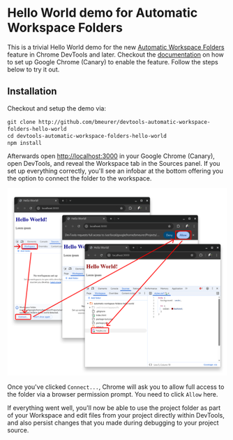 # Hello World demo for Automatic Workspace Folders

This is a trivial Hello World demo for the new [Automatic Workspace Folders][documentation]
feature in Chrome DevTools and later. Checkout the [documentation] on how to set up Google
Chrome (Canary) to enable the feature. Follow the steps below to try it out.

## Installation

Checkout and setup the demo via:

```
git clone http://github.com/bmeurer/devtools-automatic-workspace-folders-hello-world
cd devtools-automatic-workspace-folders-hello-world
npm install
```

Afterwards open [http://localhost:3000](http://localhost:3000) in your Google Chrome (Canary),
open DevTools, and reveal the Workspace tab in the Sources panel. If you set up everything
correctly, you'll see an infobar at the bottom offering you the option to connect the folder
to the workspace.

![](./connecting.png)

Once you've clicked `Connect...`, Chrome will ask you to allow full access to the folder via
a browser permission prompt. You need to click `Allow` here.

If everything went well, you'll now be able to use the project folder as part of your Workspace
and edit files from your project directly within DevTools, and also persist changes that you
made during debugging to your project source.

[documentation]: http://goo.gle/devtools-automatic-workspace-folders
